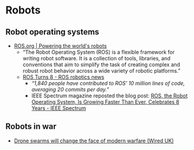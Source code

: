 # Robots


## Robot operating systems

- [ROS.org | Powering the world's robots](http://www.ros.org/)
  - “The Robot Operating System (ROS) is a flexible framework for writing robot software. It is a collection of tools, libraries, and conventions that aim to simplify the task of creating complex and robust robot behavior across a wide variety of robotic platforms.”
  - [ROS Turns 8 - ROS robotics news](http://www.ros.org/news/2015/12/ros-turns-8.html)
    - _“1,840 people have contributed to ROS’ 10 million lines of code,  
      averaging 20 commits per day.”_
    - IEEE Spectrum magazine reposted the blog post: [ROS, the Robot Operating System, Is Growing Faster Than Ever, Celebrates 8 Years - IEEE Spectrum](http://spectrum.ieee.org/automaton/robotics/robotics-software/ros-robot-operating-system-celebrates-8-years)


## Robots in war

- [Drone swarms will change the face of modern warfare (Wired UK)](http://www.wired.co.uk/news/archive/2016-01/08/drone-swarms-change-warfare)
